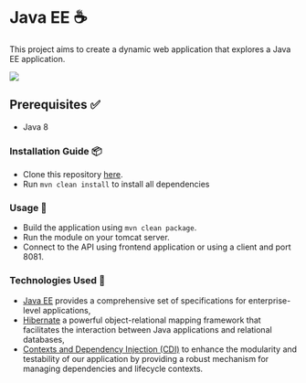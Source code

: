 # Java EE ☕

This project aims to create a dynamic web application that explores a Java EE application.

![](https://img.shields.io/badge/Java%20Version-8-blue)

## Prerequisites ✅

- Java 8

### Installation Guide 📦

* Clone this repository [here](https://github.com/youssef3wi/FilRouge.git).
* Run `mvn clean install` to install all dependencies

### Usage 👷

* Build the application using `mvn clean package`.
* Run the module on your tomcat server.
* Connect to the API using frontend application or using a client and port 8081.

### Technologies Used 🔨

- [Java EE](https://javaee.github.io/tutorial/toc.html) provides a comprehensive set of specifications for
  enterprise-level applications,
- [Hibernate](https://hibernate.org/orm/documentation/5.6/) a powerful object-relational mapping framework that
  facilitates the interaction between Java
  applications and relational databases,
- [Contexts and Dependency Injection (CDI)](https://docs.oracle.com/javaee/6/tutorial/doc/giwhl.html) to enhance the
  modularity and testability of our application by
  providing a robust mechanism for managing dependencies and lifecycle contexts.
